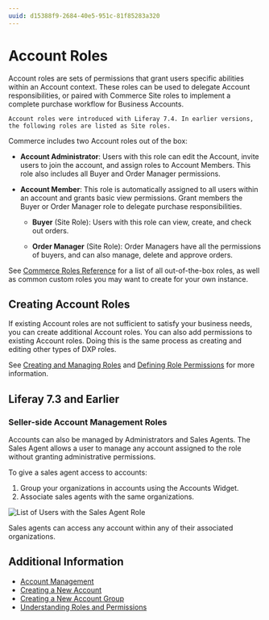 ```yaml
---
uuid: d15388f9-2684-40e5-951c-81f85283a320
---
```

# Account Roles

Account roles are sets of permissions that grant users specific abilities within an Account context. These roles can be used to delegate Account responsibilities, or paired with Commerce Site roles to implement a complete purchase workflow for Business Accounts.

```{note}
Account roles were introduced with Liferay 7.4. In earlier versions, the following roles are listed as Site roles. 
```

Commerce includes two Account roles out of the box:

* **Account Administrator**: Users with this role can edit the Account, invite users to join the account, and assign roles to Account Members. This role also includes all Buyer and Order Manager permissions.

* **Account Member**: This role is automatically assigned to all users within an account and grants basic view permissions. Grant members the Buyer or Order Manager role to delegate purchase responsibilities.

  * **Buyer** (Site Role): Users with this role can view, create, and check out orders.

  * **Order Manager** (Site Role): Order Managers have all the permissions of buyers, and can also manage, delete and approve orders.

See [Commerce Roles Reference](../roles-and-permissions/commerce-roles-reference.md) for a list of all out-of-the-box roles, as well as common custom roles you may want to create for your own instance.

## Creating Account Roles

If existing Account roles are not sufficient to satisfy your business needs, you can create additional Account roles. You can also add permissions to existing Account roles. Doing this is the same process as creating and editing other types of DXP roles.

See [Creating and Managing Roles](https://learn.liferay.com/dxp/latest/en/users-and-permissions/roles-and-permissions/creating-and-managing-roles.html) and [Defining Role Permissions](https://learn.liferay.com/dxp/latest/en/users-and-permissions/roles-and-permissions/defining-role-permissions.html) for more information.

## Liferay 7.3 and Earlier

### Seller-side Account Management Roles

Accounts can also be managed by Administrators and Sales Agents. The Sales Agent allows a user to manage any account assigned to the role without granting administrative permissions.

To give a sales agent access to accounts:

1. Group your organizations in accounts using the Accounts Widget.
1. Associate sales agents with the same organizations.

![List of Users with the Sales Agent Role](./account-roles/images/01.png)

Sales agents can access any account within any of their associated organizations.

## Additional Information

* [Account Management](../account-management.md)
* [Creating a New Account](./creating-a-new-account.md)
* [Creating a New Account Group](./creating-a-new-account-group.md)
* [Understanding Roles and Permissions](https://learn.liferay.com/dxp/latest/en/users-and-permissions/roles-and-permissions/understanding-roles-and-permissions.html)
